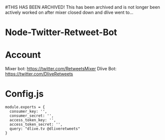 #THIS HAS BEEN ARCHIVED!
This has been archived and is not longer been actively worked on after mixer closed down and dlive went to...

# Node-Twitter-Retweet-Bot

# Account
Mixer bot: https://twitter.com/RetweetsMixer
Dlive Bot: https://twitter.com/DliveRetweets

# Config.js 
```
module.exports = {
  consumer_key: '',
  consumer_secret: '',
  access_token_key: '',
  access_token_secret: '',
  query: "dlive.tv @dliveretweets"
}
```
